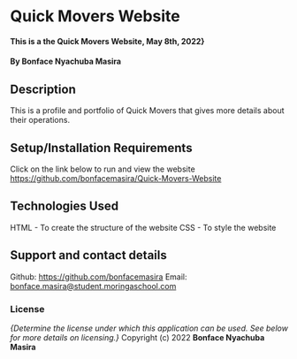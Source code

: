 # Quick Movers Website
#### This is a the Quick Movers Website, May 8th, 2022}
#### By **Bonface Nyachuba Masira**
## Description
This is a profile and portfolio of Quick Movers that gives more details about their
operations.
## Setup/Installation Requirements
Click on the link below to run and view the website
https://github.com/bonfacemasira/Quick-Movers-Website
## Technologies Used
HTML - To create the structure of the website
CSS - To style the website
## Support and contact details
Github: https://github.com/bonfacemasira
Email: bonface.masira@student.moringaschool.com
### License
*{Determine the license under which this application can be used.  See below for more details on licensing.}*
Copyright (c) 2022 **Bonface Nyachuba Masira**